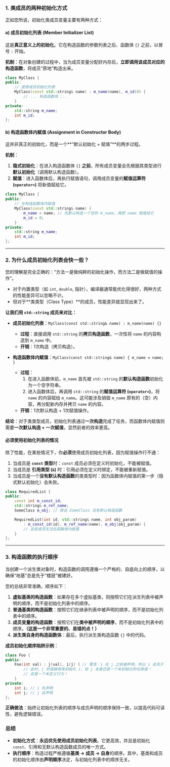 ### 1\. 类成员的两种初始化方式

正如您所说，初始化类成员变量主要有两种方式：

#### a) 成员初始化列表 (Member Initializer List)

这是**真正意义上的初始化**。它在构造函数的参数列表之后、函数体 `{}` 之前，以冒号 `:` 开始。

**机制**：在对象创建的过程中，当为成员变量分配好内存后，**立即调用该成员对应的构造函数**，将成员“原地”构造出来。

```cpp
class MyClass {
public:
    // 使用成员初始化列表
    MyClass(const std::string& name) : m_name(name), m_id(0) {
        // ... 构造函数体 ...
    }
private:
    std::string m_name;
    int m_id;
};
```

#### b) 构造函数体内赋值 (Assignment in Constructor Body)

这并非真正的初始化，而是一个\*\*“默认初始化 + 赋值”\*\*的两步过程。

**机制**：

1.  **隐式初始化**：在进入构造函数体 `{}` **之前**，所有成员变量会先根据其类型进行**默认初始化**（调用默认构造函数）。
2.  **赋值**：进入函数体后，再执行赋值语句，调用成员变量的**赋值运算符 (`operator=`)** 将新值赋给它。

<!-- end list -->

```cpp
class MyClass {
public:
    // 在构造函数体内赋值
    MyClass(const std::string& name) {
        m_name = name; // 先默认构造一个空的 m_name，再把 name 赋值给它
        m_id = 0;
    }
private:
    std::string m_name;
    int m_id;
};
```

-----

### 2\. 为什么成员初始化列表会快一些？

您的理解是完全正确的：“方法一是做纯粹的初始化操作，而方法二是做赋值的操作”。

  * 对于内置类型（如 `int`, `double`, 指针），编译器通常能优化得很好，两种方式的性能差异可以忽略不计。
  * 但对于\*\*类类型（Class Type）\*\*的成员，性能差异就显现出来了。

**让我们用 `std::string` 成员来对比：**

  * **成员初始化列表**：`MyClass(const std::string& name) : m_name(name) {}`

      * **过程**：直接调用 `std::string` 的**拷贝构造函数**，一次性将 `name` 的内容构造到 `m_name` 中。
      * **开销**：1次构造（拷贝构造）。

  * **构造函数体内赋值**：`MyClass(const std::string& name) { m_name = name; }`

      * **过程**：
        1.  在进入函数体前，`m_name` 首先被 `std::string` 的**默认构造函数**初始化为一个空字符串。
        2.  进入函数体后，再调用 `std::string` 的**赋值运算符 (`operator=`)**，将 `name` 的内容赋给 `m_name`。这可能涉及销毁 `m_name` 原有的（空）内容，再分配新内存并拷贝 `name` 的内容。
      * **开销**：1次默认构造 + 1次赋值操作。

**结论**：对于类类型成员，初始化列表通过**一次构造**完成了任务，而函数体内赋值则需要**一次默认构造 + 一次赋值**，显然前者的效率更高。

#### **必须使用初始化列表的情况**

除了性能，在某些情况下，你**必须**使用成员初始化列表，因为赋值操作行不通：

1.  当成员是 **`const` 类型**时：`const` 成员必须在定义时初始化，不能被赋值。
2.  当成员是 **引用类型 (`&`)** 时：引用必须在定义时绑定，不能被重新赋值。
3.  当成员是一个**没有默认构造函数**的类类型时：因为函数体内赋值的第一步（隐式默认初始化）会失败。

<!-- end list -->

```cpp
class RequiredList {
public:
    const int m_const_id;
    std::string& m_ref_name;
    SomeClass m_obj; // 假设 SomeClass 没有默认构造函数

    RequiredList(int id, std::string& name, int obj_param) 
        : m_const_id(id), m_ref_name(name), m_obj(obj_param) {
        // 这些成员无法在函数体内赋值
    }
};
```

-----

### 3\. 构造函数的执行顺序

当创建一个派生类对象时，构造函数的调用遵循一个严格的、自底向上的顺序，以确保“地基”总是先于“楼层”被建好。

您的总结非常准确，顺序如下：

1.  **虚拟基类的构造函数**：如果存在多个虚拟基类，则按照它们在派生列表中被声明的顺序，而不是初始化列表中的顺序。
2.  **普通基类的构造函数**：按照它们在继承列表中被声明的顺序，而不是初始化列表中的顺序。
3.  **成员变量的构造函数**：按照它们在**类中被声明的顺序**，而不是初始化列表中的顺序。**（这是一个非常重要的、易错的点！）**
4.  **派生类自身的构造函数体**：最后，执行派生类构造函数 `{}` 中的代码。

**成员初始化顺序陷阱示例**：

```cpp
class Foo {
public:
    Foo(int val) : j(val), i(j) { // 警告：i 在 j 之前被声明，所以 i 会先于 j 初始化
        // 此时，j 的值被用来初始化 i，但 j 本身还是一个未初始化的垃圾值！
        // 这是一个未定义行为！
    }
private:
    int i; // i 先声明
    int j; // j 后声明
};
```

**正确做法**：始终让初始化列表的顺序与成员声明的顺序保持一致，以提高代码可读性，避免逻辑错误。

### 总结

  * **初始化方式**：**永远优先使用成员初始化列表**。它更高效，并且是初始化`const`、引用和无默认构造函数成员的唯一方式。
  * **执行顺序**：构造过程严格遵循**基类 -\> 成员 -\> 自身**的顺序。其中，基类和成员的初始化顺序由**声明顺序**决定，与初始化列表中的顺序无关。